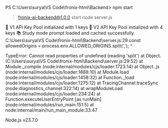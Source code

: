 PS C:\Users\surya\VS Code\fronix-html\Backend> npm start

> fronix-ai-backend@1.0.0 start
> node server.js

🔑 V1 API Key Pool initialized with 1 keys
🔑 V2 API Key Pool initialized with 4 keys
📚 Study mode prompt loaded and cached successfully.
C:\Users\surya\VS Code\fronix-html\Backend\server.js:29
const allowedOrigins = process.env.ALLOWED_ORIGINS.split(',');
                                                   ^

TypeError: Cannot read properties of undefined (reading 'split')
    at Object.<anonymous> (C:\Users\surya\VS Code\fronix-html\Backend\server.js:29:52)
    at Module._compile (node:internal/modules/cjs/loader:1723:14)
    at Object..js (node:internal/modules/cjs/loader:1888:10)
    at Module.load (node:internal/modules/cjs/loader:1458:32)
    at Function._load (node:internal/modules/cjs/loader:1275:12)
    at TracingChannel.traceSync (node:diagnostics_channel:322:14)
    at wrapModuleLoad (node:internal/modules/cjs/loader:234:24)
    at Function.executeUserEntryPoint [as runMain] (node:internal/modules/run_main:151:5)
    at node:internal/main/run_main_module:33:47

Node.js v23.7.0